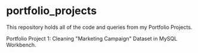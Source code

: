 # portfolio_projects

This repository holds all of the code and queries from my Portfolio Projects.

Portfolio Project 1: Cleaning "Marketing Campaign" Dataset in MySQL Workbench.

